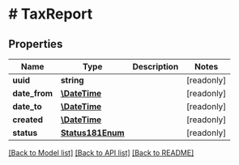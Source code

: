 # # TaxReport

## Properties

Name | Type | Description | Notes
------------ | ------------- | ------------- | -------------
**uuid** | **string** |  | [readonly]
**date_from** | [**\DateTime**](\DateTime.md) |  | [readonly]
**date_to** | [**\DateTime**](\DateTime.md) |  | [readonly]
**created** | [**\DateTime**](\DateTime.md) |  | [readonly]
**status** | [**Status181Enum**](Status181Enum.md) |  | [readonly]

[[Back to Model list]](../../README.md#models) [[Back to API list]](../../README.md#endpoints) [[Back to README]](../../README.md)
